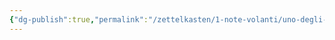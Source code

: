 ```yaml
---
{"dg-publish":true,"permalink":"/zettelkasten/1-note-volanti/uno-degli-approcci-piu-diffuso-e-quello-basato-sulle-cartelle/","tags":["note_volanti"]}
---
```


